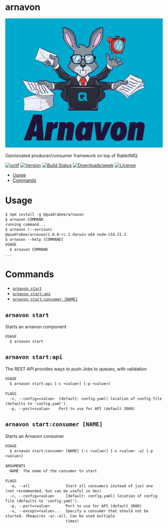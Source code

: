 arnavon
===========

![ArnavonLogo](assets/arnavon-full@1.5x.png)

Opinionated producer/consumer framework on top of RabbitMQ.

[![oclif](https://img.shields.io/badge/cli-oclif-brightgreen.svg)](https://oclif.io)
[![Version](https://img.shields.io/npm/v/@quadrabee/arnavon.svg)](https://npmjs.org/package/@quadrabee/arnavon)
[![Build Status](https://travis-ci.com/Quadrabee/arnavon.svg?branch=master)](https://travis-ci.com/Quadrabee/arnavon)
[![Downloads/week](https://img.shields.io/npm/dw/@quadrabee/arnavon.svg)](https://npmjs.org/package/@quadrabee/arnavon)
[![License](https://img.shields.io/npm/l/@quadrabee/arnavon.svg)](https://github.com/quadrabee/arnavon/blob/master/package.json)

<!-- toc -->
* [Usage](#usage)
* [Commands](#commands)
<!-- tocstop -->
# Usage
<!-- usage -->
```sh-session
$ npm install -g @quadrabee/arnavon
$ arnavon COMMAND
running command...
$ arnavon (--version)
@quadrabee/arnavon/1.0.0-rc.1 darwin-x64 node-v14.21.3
$ arnavon --help [COMMAND]
USAGE
  $ arnavon COMMAND
...
```
<!-- usagestop -->
# Commands
<!-- commands -->
* [`arnavon start`](#arnavon-start)
* [`arnavon start:api`](#arnavon-startapi)
* [`arnavon start:consumer [NAME]`](#arnavon-startconsumer-name)

## `arnavon start`

Starts an arnavon component

```
USAGE
  $ arnavon start
```

## `arnavon start:api`

The REST API provides ways to push Jobs to queues, with validation

```
USAGE
  $ arnavon start:api [-c <value>] [-p <value>]

FLAGS
  -c, --config=<value>  [default: config.yaml] location of config file (defaults to 'config.yaml').
  -p, --port=<value>    Port to use for API (default 3000)
```

## `arnavon start:consumer [NAME]`

Starts an Arnavon consumer

```
USAGE
  $ arnavon start:consumer [NAME] [-c <value>] [-x <value> -a] [-p <value>]

ARGUMENTS
  NAME  The name of the consumer to start

FLAGS
  -a, --all                Start all consumers instead of just one (not recommended, but can be useful in dev)
  -c, --config=<value>     [default: config.yaml] location of config file (defaults to 'config.yaml').
  -p, --port=<value>       Port to use for API (default 3000)
  -x, --except=<value>...  Specify a consumer that should not be started. (Requires -a/--all. Can be used multiple
                           times)
```
<!-- commandsstop -->
